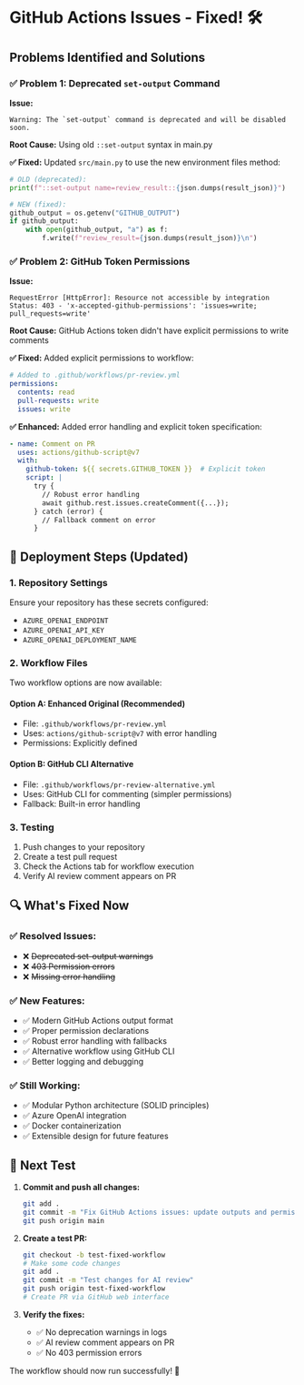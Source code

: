 # GitHub Actions Issues - Fixed! 🛠️

## Problems Identified and Solutions

### ✅ **Problem 1: Deprecated `set-output` Command**

**Issue:** 
```
Warning: The `set-output` command is deprecated and will be disabled soon.
```

**Root Cause:** Using old `::set-output` syntax in main.py

**✅ Fixed:** Updated `src/main.py` to use the new environment files method:

```python
# OLD (deprecated):
print(f"::set-output name=review_result::{json.dumps(result_json)}")

# NEW (fixed):
github_output = os.getenv("GITHUB_OUTPUT")
if github_output:
    with open(github_output, "a") as f:
        f.write(f"review_result={json.dumps(result_json)}\n")
```

### ✅ **Problem 2: GitHub Token Permissions**

**Issue:** 
```
RequestError [HttpError]: Resource not accessible by integration
Status: 403 - 'x-accepted-github-permissions': 'issues=write; pull_requests=write'
```

**Root Cause:** GitHub Actions token didn't have explicit permissions to write comments

**✅ Fixed:** Added explicit permissions to workflow:

```yaml
# Added to .github/workflows/pr-review.yml
permissions:
  contents: read
  pull-requests: write
  issues: write
```

**✅ Enhanced:** Added error handling and explicit token specification:

```yaml
- name: Comment on PR
  uses: actions/github-script@v7
  with:
    github-token: ${{ secrets.GITHUB_TOKEN }}  # Explicit token
    script: |
      try {
        // Robust error handling
        await github.rest.issues.createComment({...});
      } catch (error) {
        // Fallback comment on error
      }
```

## 🚀 **Deployment Steps (Updated)**

### 1. **Repository Settings**
Ensure your repository has these secrets configured:
- `AZURE_OPENAI_ENDPOINT`
- `AZURE_OPENAI_API_KEY` 
- `AZURE_OPENAI_DEPLOYMENT_NAME`

### 2. **Workflow Files**
Two workflow options are now available:

#### **Option A: Enhanced Original (Recommended)**
- File: `.github/workflows/pr-review.yml`
- Uses: `actions/github-script@v7` with error handling
- Permissions: Explicitly defined

#### **Option B: GitHub CLI Alternative**
- File: `.github/workflows/pr-review-alternative.yml`
- Uses: GitHub CLI for commenting (simpler permissions)
- Fallback: Built-in error handling

### 3. **Testing**
1. Push changes to your repository
2. Create a test pull request
3. Check the Actions tab for workflow execution
4. Verify AI review comment appears on PR

## 🔍 **What's Fixed Now**

### ✅ **Resolved Issues:**
- ❌ ~~Deprecated set-output warnings~~
- ❌ ~~403 Permission errors~~
- ❌ ~~Missing error handling~~

### ✅ **New Features:**
- ✅ Modern GitHub Actions output format
- ✅ Proper permission declarations
- ✅ Robust error handling with fallbacks
- ✅ Alternative workflow using GitHub CLI
- ✅ Better logging and debugging

### ✅ **Still Working:**
- ✅ Modular Python architecture (SOLID principles)
- ✅ Azure OpenAI integration
- ✅ Docker containerization
- ✅ Extensible design for future features

## 🎯 **Next Test**

1. **Commit and push all changes:**
   ```bash
   git add .
   git commit -m "Fix GitHub Actions issues: update outputs and permissions"
   git push origin main
   ```

2. **Create a test PR:**
   ```bash
   git checkout -b test-fixed-workflow
   # Make some code changes
   git add .
   git commit -m "Test changes for AI review"
   git push origin test-fixed-workflow
   # Create PR via GitHub web interface
   ```

3. **Verify the fixes:**
   - ✅ No deprecation warnings in logs
   - ✅ AI review comment appears on PR
   - ✅ No 403 permission errors

The workflow should now run successfully! 🎉
